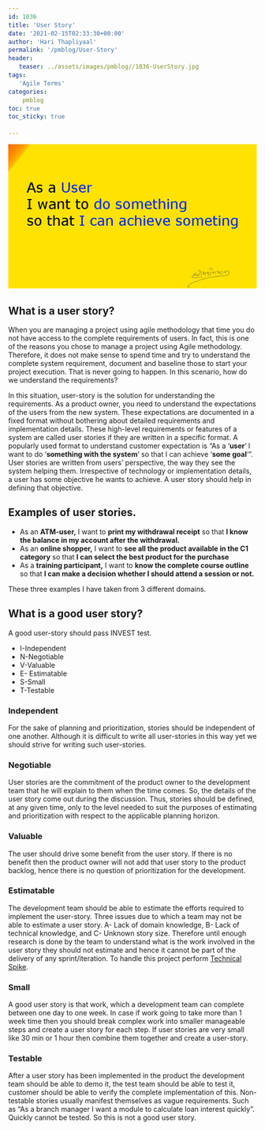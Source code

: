 ```yaml
---
id: 1036   
title: 'User Story'
date: '2021-02-15T02:33:30+00:00'
author: 'Hari Thapliyaal'
permalink: '/pmblog/User-Story'
header:
   teaser: ../assets/images/pmblog//1036-UserStory.jpg
tags:
   'Agile Terms'
categories:
    pmblog
toc: true   
toc_sticky: true

---
```


![](../assets/images/pmblog/1036-UserStory.jpg)   

## What is a user story?

When you are managing a project using agile methodology that time you do not have access to the complete requirements of users. In fact, this is one of the reasons you chose to manage a project using Agile methodology. Therefore, it does not make sense to spend time and try to understand the complete system requirement, document and baseline those to start your project execution. That is never going to happen. In this scenario, how do we understand the requirements?

In this situation, user-story is the solution for understanding the requirements. As a product owner, you need to understand the expectations of the users from the new system. These expectations are documented in a fixed format without bothering about detailed requirements and implementation details. These high-level requirements or features of a system are called user stories if they are written in a specific format. A popularly used format to understand customer expectation is “As a ‘**user**‘ I want to do ‘**something with the system**‘ so that I can achieve ‘**some goal**‘”. User stories are written from users’ perspective, the way they see the system helping them. Irrespective of technology or implementation details, a user has some objective he wants to achieve. A user story should help in defining that objective.

## Examples of user stories.

- As an **ATM-user,** I want to **print my withdrawal receipt** so that **I know the balance in my account after the withdrawal.**
- As an **online shopper,** I want to **see all the product available in the C1 category** so that **I can select the best product for the purchase**
- As a **training participant,** I want to **know the complete course outline** so that **I can make a decision whether I should attend a session or not.**

These three examples I have taken from 3 different domains.

## What is a good user story?

A good user-story should pass INVEST test.

- I-Independent
- N-Negotiable
- V-Valuable
- E- Estimatable
- S-Small
- T-Testable

### **Independent**

For the sake of planning and prioritization, stories should be independent of one another. Although it is difficult to write all user-stories in this way yet we should strive for writing such user-stories.

### **Negotiable**

User stories are the commitment of the product owner to the development team that he will explain to them when the time comes. So, the details of the user story come out during the discussion. Thus, stories should be defined, at any given time, only to the level needed to suit the purposes of estimating and prioritization with respect to the applicable planning horizon.

### **Valuable**

The user should drive some benefit from the user story. If there is no benefit then the product owner will not add that user story to the product backlog, hence there is no question of prioritization for the development.

### **Estimatable**

The development team should be able to estimate the efforts required to implement the user-story. Three issues due to which a team may not be able to estimate a user story. A- Lack of domain knowledge, B- Lack of technical knowledge, and C- Unknown story size. Therefore until enough research is done by the team to understand what is the work involved in the user story they should not estimate and hence it cannot be part of the delivery of any sprint/iteration. To handle this project perform [Technical Spike](/pmbok6/Technical-Spike).

### **Small**

A good user story is that work, which a development team can complete between one day to one week. In case if work going to take more than 1 week time then you should break complex work into smaller manageable steps and create a user story for each step. If user stories are very small like 30 min or 1 hour then combine them together and create a user-story.

### **Testable**

After a user story has been implemented in the product the development team should be able to demo it, the test team should be able to test it, customer should be able to verify the complete implementation of this. Non-testable stories usually manifest themselves as vague requirements. Such as “As a branch manager I want a module to calculate loan interest quickly”. Quickly cannot be tested. So this is not a good user story.